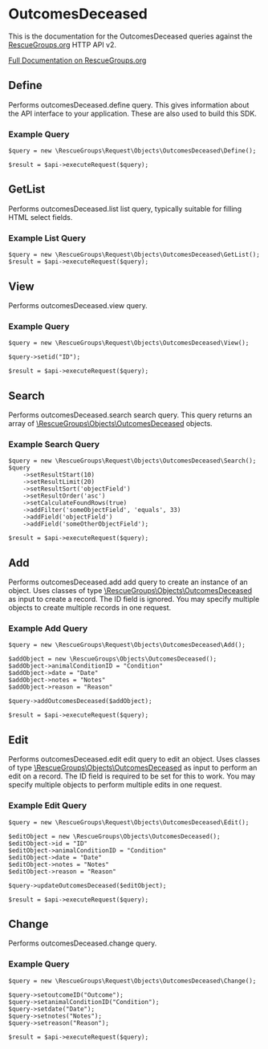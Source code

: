 # OutcomesDeceased

This is the documentation for the OutcomesDeceased queries against the [RescueGroups.org](https://www.rescuegroups.org/) HTTP API v2.

[Full Documentation on RescueGroups.org](https://userguide.rescuegroups.org/display/APIDG/Object+definitions#Objectdefinitions-outcomesDeceased)

## Define
Performs outcomesDeceased.define query. This gives information about the API interface to your application. These are also used to build this SDK.

### Example Query

    $query = new \RescueGroups\Request\Objects\OutcomesDeceased\Define();

    $result = $api->executeRequest($query);
## GetList
Performs outcomesDeceased.list list query, typically suitable for filling HTML select fields.

### Example List Query

    $query = new \RescueGroups\Request\Objects\OutcomesDeceased\GetList();
    $result = $api->executeRequest($query);
## View
Performs outcomesDeceased.view query.

### Example Query

    $query = new \RescueGroups\Request\Objects\OutcomesDeceased\View();

    $query->setid("ID");

    $result = $api->executeRequest($query);

## Search
Performs outcomesDeceased.search search query. This query returns an array of [\RescueGroups\Objects\OutcomesDeceased](../../../src/Objects/OutcomesDeceased.php) objects.

### Example Search Query

    $query = new \RescueGroups\Request\Objects\OutcomesDeceased\Search();
    $query
        ->setResultStart(10)
        ->setResultLimit(20)
        ->setResultSort('objectField')
        ->setResultOrder('asc')
        ->setCalculateFoundRows(true)
        ->addFilter('someObjectField', 'equals', 33)
        ->addField('objectField')
        ->addField('someOtherObjectField');

    $result = $api->executeRequest($query);
## Add
Performs outcomesDeceased.add add query to create an instance of an object. Uses classes of type [\RescueGroups\Objects\OutcomesDeceased](../../../src/Objects/OutcomesDeceased.php) as input to create a record. The ID field is ignored. You may specify multiple objects to create multiple records in one request.

### Example Add Query

    $query = new \RescueGroups\Request\Objects\OutcomesDeceased\Add();

    $addObject = new \RescueGroups\Objects\OutcomesDeceased();
    $addObject->animalConditionID = "Condition"
    $addObject->date = "Date"
    $addObject->notes = "Notes"
    $addObject->reason = "Reason"

    $query->addOutcomesDeceased($addObject);

    $result = $api->executeRequest($query);
## Edit
Performs outcomesDeceased.edit edit query to edit an object. Uses classes of type [\RescueGroups\Objects\OutcomesDeceased](../../../src/Objects/OutcomesDeceased.php) as input to perform an edit on a record. The ID field is required to be set for this to work. You may specify multiple objects to perform multiple edits in one request.

### Example Edit Query

    $query = new \RescueGroups\Request\Objects\OutcomesDeceased\Edit();

    $editObject = new \RescueGroups\Objects\OutcomesDeceased();
    $editObject->id = "ID"
    $editObject->animalConditionID = "Condition"
    $editObject->date = "Date"
    $editObject->notes = "Notes"
    $editObject->reason = "Reason"

    $query->updateOutcomesDeceased($editObject);

    $result = $api->executeRequest($query);
## Change
Performs outcomesDeceased.change query.

### Example Query

    $query = new \RescueGroups\Request\Objects\OutcomesDeceased\Change();

    $query->setoutcomeID("Outcome");
    $query->setanimalConditionID("Condition");
    $query->setdate("Date");
    $query->setnotes("Notes");
    $query->setreason("Reason");

    $result = $api->executeRequest($query);

